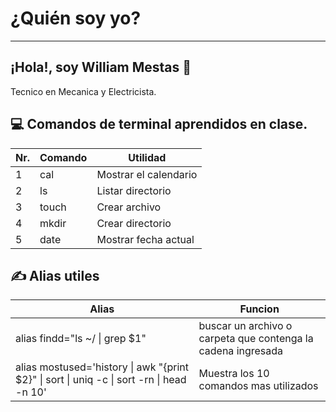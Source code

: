 # ¿Quién soy yo?
___
## ¡Hola!, soy William Mestas 👐

Tecnico en Mecanica y Electricista.

## 💻 Comandos de terminal aprendidos en clase.

| Nr.    | Comando    | Utilidad    |
|---------------- | --------------- | --------------- |
| 1    | cal    | Mostrar el calendario    |
| 2    | ls    | Listar directorio    |
| 3   | touch   | Crear archivo   |
| 4   | mkdir   | Crear directorio   |
| 5   | date   |  Mostrar fecha actual  |

## ✍️ Alias utiles
| Alias   | Funcion    |
|--------------- | --------------- |
| alias findd="ls ~/ \| grep $1"   |  buscar un archivo o carpeta que contenga la cadena ingresada  |
| alias mostused='history \| awk "{print $2}" \| sort \| uniq -c \| sort -rn \| head -n 10' | Muestra los 10 comandos mas utilizados   |
